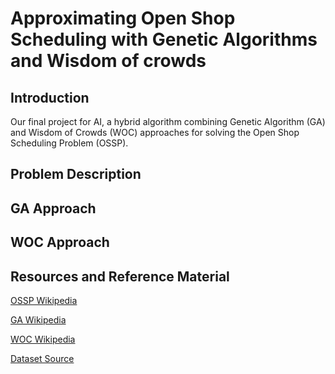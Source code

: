 # Approximating Open Shop Scheduling with Genetic Algorithms and Wisdom of crowds

## Introduction
Our final project for AI, a hybrid algorithm combining Genetic Algorithm (GA) and Wisdom of Crowds (WOC) approaches for solving the Open Shop Scheduling Problem (OSSP).

## Problem Description


## GA Approach


## WOC Approach


## Resources and Reference Material
[OSSP Wikipedia](https://en.wikipedia.org/wiki/Open-shop_scheduling)

[GA Wikipedia](https://en.wikipedia.org/wiki/Genetic_algorithm)

[WOC Wikipedia](https://en.wikipedia.org/wiki/The_Wisdom_of_Crowds)

[Dataset Source](https://www.hexaly.com/docs/last/exampletour/open-shop-scheduling-problem.html)

